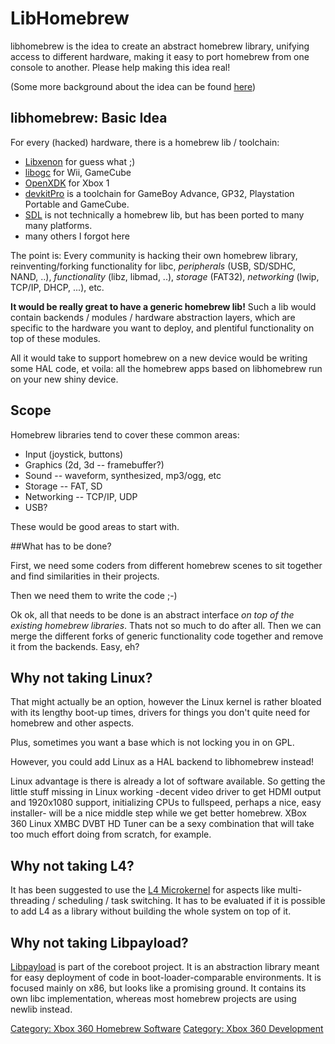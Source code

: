 # LibHomebrew

libhomebrew is the idea to create an abstract homebrew library, unifying
access to different hardware, making it easy to port homebrew from one
console to another. Please help making this idea real!

(Some more background about the idea can be found
[here](http://op-co.de/blog/posts/libhomebrew/))

## libhomebrew: Basic Idea

For every (hacked) hardware, there is a homebrew lib / toolchain:

  - [Libxenon](LibXenon) for guess what ;)
  - [libogc](http://www.devkitpro.org/category/libogc/) for Wii,
    GameCube
  - [OpenXDK](https://sourceforge.net/projects/openxdk/) for Xbox 1
  - [devkitPro](http://www.devkitpro.org/) is a toolchain for GameBoy
    Advance, GP32, Playstation Portable and GameCube.
  - [SDL](http://www.libsdl.org/) is not technically a homebrew lib, but
    has been ported to many many platforms.
  - many others I forgot here

The point is: Every community is hacking their own homebrew library,
reinventing/forking functionality for libc, *peripherals* (USB, SD/SDHC,
NAND, ..), *functionality* (libz, libmad, ..), *storage* (FAT32),
*networking* (lwip, TCP/IP, DHCP, ...), etc.

**It would be really great to have a generic homebrew lib!** Such a lib
would contain backends / modules / hardware abstraction layers, which
are specific to the hardware you want to deploy, and plentiful
functionality on top of these modules.

All it would take to support homebrew on a new device would be writing
some HAL code, et voila: all the homebrew apps based on libhomebrew run
on your new shiny device.

## Scope

Homebrew libraries tend to cover these common areas:

  - Input (joystick, buttons)
  - Graphics (2d, 3d -- framebuffer?)
  - Sound -- waveform, synthesized, mp3/ogg, etc
  - Storage -- FAT, SD
  - Networking -- TCP/IP, UDP
  - USB?

These would be good areas to start with.

##What has to be done?

First, we need some coders from different homebrew scenes to sit
together and find similarities in their projects.

Then we need them to write the code ;-)

Ok ok, all that needs to be done is an abstract interface *on top of the
existing homebrew libraries*. Thats not so much to do after all. Then we
can merge the different forks of generic functionality code together and
remove it from the backends. Easy, eh?

## Why not taking Linux?

That might actually be an option, however the Linux kernel is rather
bloated with its lengthy boot-up times, drivers for things you don't
quite need for homebrew and other aspects.

Plus, sometimes you want a base which is not locking you in on GPL.

However, you could add Linux as a HAL backend to libhomebrew instead!

Linux advantage is there is already a lot of software available. So
getting the little stuff missing in Linux working -decent video driver
to get HDMI output and 1920x1080 support, initializing CPUs to
fullspeed, perhaps a nice, easy installer- will be a nice middle step
while we get better homebrew. XBox 360 Linux XMBC DVBT HD Tuner can be a
sexy combination that will take too much effort doing from scratch, for
example.

## Why not taking L4?

It has been suggested to use the [L4 Microkernel](http://en.wikipedia.org/wiki/L4_microkernel_family)
for aspects like multi-threading / scheduling / task switching. It has to be
evaluated if it is possible to add L4 as a library without building the
whole system on top of it.

## Why not taking Libpayload?

[Libpayload](http://www.coreboot.org/Libpayload) is part of the coreboot
project. It is an abstraction library meant for easy deployment of code
in boot-loader-comparable environments. It is focused mainly on x86, but
looks like a promising ground. It contains its own libc implementation,
whereas most homebrew projects are using newlib
instead.

[Category: Xbox 360 Homebrew Software](../Category_Xbox360_Homebrew_Software)
[Category: Xbox 360 Development](../Category_Xbox360_Development)
